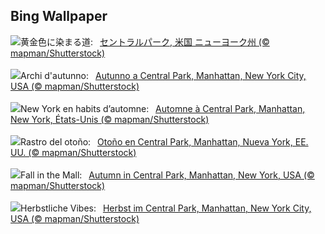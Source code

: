 ## Bing Wallpaper
![](https://www.bing.com/th?id=OHR.CentralParkAutumn_JA-JP4069662350_UHD.jpg&w=1000)黄金色に染まる道:&nbsp;&ensp;[セントラルパーク, 米国 ニューヨーク州 (© mapman/Shutterstock)](https://www.bing.com/th?id=OHR.CentralParkAutumn_JA-JP4069662350_UHD.jpg)
<br><br/>
![](https://www.bing.com/th?id=OHR.CentralParkAutumn_IT-IT8332847317_UHD.jpg&w=1000)Archi d'autunno:&nbsp;&ensp;[Autunno a Central Park, Manhattan, New York City, USA (© mapman/Shutterstock)](https://www.bing.com/th?id=OHR.CentralParkAutumn_IT-IT8332847317_UHD.jpg)
<br><br/>
![](https://www.bing.com/th?id=OHR.CentralParkAutumn_FR-FR5749913554_UHD.jpg&w=1000)New York en habits d’automne:&nbsp;&ensp;[Automne à Central Park, Manhattan, New York, États-Unis (© mapman/Shutterstock)](https://www.bing.com/th?id=OHR.CentralParkAutumn_FR-FR5749913554_UHD.jpg)
<br><br/>
![](https://www.bing.com/th?id=OHR.CentralParkAutumn_ES-ES2052483366_UHD.jpg&w=1000)Rastro del otoño:&nbsp;&ensp;[Otoño en Central Park, Manhattan, Nueva York, EE. UU. (© mapman/Shutterstock)](https://www.bing.com/th?id=OHR.CentralParkAutumn_ES-ES2052483366_UHD.jpg)
<br><br/>
![](https://www.bing.com/th?id=OHR.CentralParkAutumn_EN-GB9448317557_UHD.jpg&w=1000)Fall in the Mall:&nbsp;&ensp;[Autumn in Central Park, Manhattan, New York, USA (© mapman/Shutterstock)](https://www.bing.com/th?id=OHR.CentralParkAutumn_EN-GB9448317557_UHD.jpg)
<br><br/>
![](https://www.bing.com/th?id=OHR.CentralParkAutumn_DE-DE9416328448_UHD.jpg&w=1000)Herbstliche Vibes:&nbsp;&ensp;[Herbst im Central Park, Manhattan, New York City, USA (© mapman/Shutterstock)](https://www.bing.com/th?id=OHR.CentralParkAutumn_DE-DE9416328448_UHD.jpg)
<br><br/>
